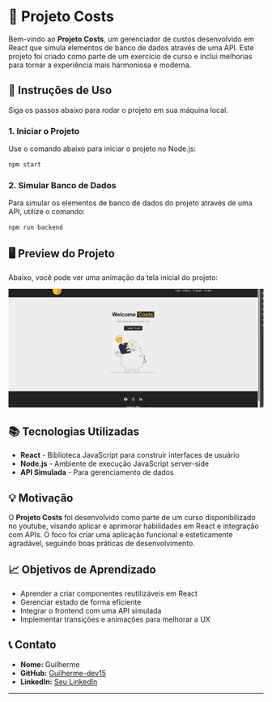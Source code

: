 
# 🌟 Projeto Costs

Bem-vindo ao **Projeto Costs**, um gerenciador de custos desenvolvido em React que simula elementos de banco de dados através de uma API. Este projeto foi criado como parte de um exercício de curso e inclui melhorias para tornar a experiência mais harmoniosa e moderna.

## 🚀 Instruções de Uso

Siga os passos abaixo para rodar o projeto em sua máquina local.

### 1. Iniciar o Projeto

Use o comando abaixo para iniciar o projeto no Node.js:

```bash
npm start
```

### 2. Simular Banco de Dados

Para simular os elementos de banco de dados do projeto através de uma API, utilize o comando:

```bash
npm run backend
```

## 🖥️ Preview do Projeto

Abaixo, você pode ver uma animação da tela inicial do projeto:

![Animação](./preview/Projeto%20Coast.gif)

## 📚 Tecnologias Utilizadas

- **React** - Biblioteca JavaScript para construir interfaces de usuário
- **Node.js** - Ambiente de execução JavaScript server-side
- **API Simulada** - Para gerenciamento de dados



## 💡 Motivação

O **Projeto Costs** foi desenvolvido como parte de um curso disponibilizado no youtube, visando aplicar e aprimorar habilidades em React e integração com APIs. O foco foi criar uma aplicação funcional e esteticamente agradável, seguindo boas práticas de desenvolvimento.

## 📈 Objetivos de Aprendizado

- Aprender a criar componentes reutilizáveis em React
- Gerenciar estado de forma eficiente
- Integrar o frontend com uma API simulada
- Implementar transições e animações para melhorar a UX


## 📞 Contato

- **Nome:** Guilherme
- **GitHub:** [Guilherme-dev15](https://github.com/Guilherme-dev15)
- **LinkedIn:** [Seu LinkedIn](https://www.linkedin.com/in/guilherme-a-anjos/)

---
